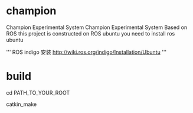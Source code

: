 # champion
Champion  Experimental System
Champion Experimental System Based on ROS
this project is constructed on ROS ubuntu
you need to install ros ubuntu

'''
ROS indigo 安装
http://wiki.ros.org/indigo/Installation/Ubuntu
'''

# build
cd  PATH_TO_YOUR_ROOT

catkin_make   
